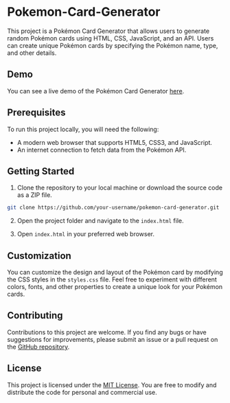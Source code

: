 # Pokemon-Card-Generator


This project is a Pokémon Card Generator that allows users to generate random Pokémon cards using HTML, CSS, JavaScript, and an API. Users can create unique Pokémon cards by specifying the Pokémon name, type, and other details.

## Demo

You can see a live demo of the Pokémon Card Generator [here]([https://your-username.github.io/pokemon-card-generator/](https://main--prismatic-dango-f690e5.netlify.app/)).

## Prerequisites

To run this project locally, you will need the following:

- A modern web browser that supports HTML5, CSS3, and JavaScript.
- An internet connection to fetch data from the Pokémon API.

## Getting Started

1. Clone the repository to your local machine or download the source code as a ZIP file.

```bash
git clone https://github.com/your-username/pokemon-card-generator.git
```

2. Open the project folder and navigate to the `index.html` file.

3. Open `index.html` in your preferred web browser.

## Customization

You can customize the design and layout of the Pokémon card by modifying the CSS styles in the `styles.css` file. Feel free to experiment with different colors, fonts, and other properties to create a unique look for your Pokémon cards.

## Contributing

Contributions to this project are welcome. If you find any bugs or have suggestions for improvements, please submit an issue or a pull request on the [GitHub repository](https://github.com/your-username/pokemon-card-generator).

## License

This project is licensed under the [MIT License](https://opensource.org/licenses/MIT). You are free to modify and distribute the code for personal and commercial use.
